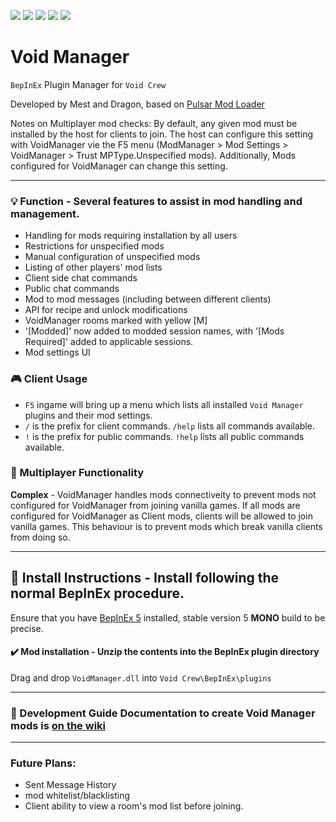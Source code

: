 [![](https://img.shields.io/badge/-Void_Crew_Modding_Team-111111?style=just-the-label&logo=github&labelColor=24292f)](https://github.com/Void-Crew-Modding-Team)
[![](https://img.shields.io/github/v/release/Void-Crew-Modding-Team/VoidManager?include_prereleases&style=flat&label=Release%20Version&labelColor=24292f&color=111111)](https://github.com/Void-Crew-Modding-Team/VoidManager/releases/)
![](https://img.shields.io/badge/Game%20Version-0.26.0-111111?style=flat&labelColor=24292f&color=111111)
[![](https://img.shields.io/github/license/Void-Crew-Modding-Team/VoidManager?style=flat&label=License&labelColor=24292f&color=111111)](https://github.com/Void-Crew-Modding-Team/VoidManager/blob/master/LICENSE)
[![](https://img.shields.io/discord/1180651062550593536.svg?&logo=discord&logoColor=ffffff&style=flat&label=Discord&labelColor=24292f&color=111111)](https://discord.gg/g2u5wpbMGu "Void Crew Modding Discord")

# Void Manager

`BepInEx` Plugin Manager for `Void Crew`

Developed by Mest and Dragon, based on [Pulsar Mod Loader](https://github.com/PULSAR-Modders/pulsar-mod-loader)

Notes on Multiplayer mod checks: By default, any given mod must be installed by the host for clients to join. The host can configure this setting with VoidManager vie the F5 menu (ModManager > Mod Settings > VoidManager > Trust MPType.Unspecified mods). Additionally, Mods configured for VoidManager can change this setting.

---------------------

### 💡 Function - **Several features to assist in mod handling and management.**
- Handling for mods requiring installation by all users
- Restrictions for unspecified mods
- Manual configuration of unspecified mods
- Listing of other players' mod lists
- Client side chat commands
- Public chat commands
- Mod to mod messages (including between different clients)
- API for recipe and unlock modifications
- VoidManager rooms marked with yellow [M]
- '[Modded]' now added to modded session names, with '[Mods Required]' added to applicable sessions.
- Mod settings UI

### 🎮 Client Usage

- `F5` ingame will bring up a menu which lists all installed `Void Manager` plugins and their mod settings.
- `/` is the prefix for client commands. `/help` lists all commands available.
- `!` is the prefix for public commands. `!help` lists all public commands available.

### 👥 Multiplayer Functionality 

**Complex** - VoidManager handles mods connectiveity to prevent mods not configured for VoidManager from joining vanilla games. If all mods are configured for VoidManager as Client mods, clients will be allowed to join vanilla games. This behaviour is to prevent mods which break vanilla clients from doing so.

---------------------

## 🔧 Install Instructions - **Install following the normal BepInEx procedure.**

Ensure that you have [BepInEx 5](https://thunderstore.io/c/void-crew/p/BepInEx/BepInExPack/) installed, stable version 5 **MONO** build to be precise.

#### ✔️ Mod installation - **Unzip the contents into the BepInEx plugin directory**

Drag and drop `VoidManager.dll` into `Void Crew\BepInEx\plugins`

---------------------

### 🤔 Development Guide **Documentation to create Void Manager mods is** [on the wiki](https://github.com/Void-Crew-Modding-Team/VoidManager/wiki)

---------------------

### Future Plans:

- Sent Message History
- mod whitelist/blacklisting
- Client ability to view a room's mod list before joining.
